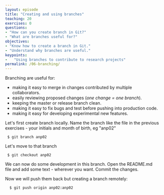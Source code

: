 ```yaml
---
layout: episode
title: "Creating and using branches"
teaching: 20
exercises: 0
questions:
- "How can you create branch in Git?"
- "What are branches useful for?"
objectives:
- "Know how to create a branch in Git."
- "Understand why branches are useful."
keypoints:
-   "Using branches to contribute to research projects"
permalink: /06-branching/
---
```


Branching are useful for:

* making it easy to merge in changes contributed by multiple collaborators. 
* easily reviewing proposed changes (*one change = one branch*).
* keeping the master or release branch clean.
* making it easy to fix bugs and test before pushing into production code.
* making it easy for developing experimental new features.

Let's first create branch locally. Name the branch like the file in the previous exercises - your initials and month of birth, eg "anp02"

```
 $ git branch anp02
```

Let's move to that branch

```
 $ git checkout anp02
```

We can now do some development in this branch. Open the README.md file and add some text - wherever you want. Commit the changes.

Now we will push them back but creating a branch remotely:

```
  $ git push origin anp02:anp02
```
